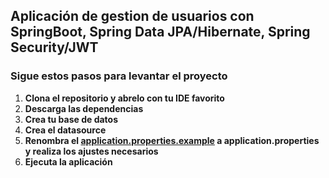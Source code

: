 ## Aplicación de gestion de usuarios con SpringBoot, Spring Data JPA/Hibernate, Spring Security/JWT

### Sigue estos pasos para levantar el proyecto

1. **Clona el repositorio y abrelo con tu IDE favorito**
2. **Descarga las dependencias**
3. **Crea tu base de datos**
4. **Crea el datasource**
5. **Renombra el [application.properties.example](src/main/resources/application.properties.example) a application.properties y realiza los ajustes necesarios**
6. **Ejecuta la aplicación**
